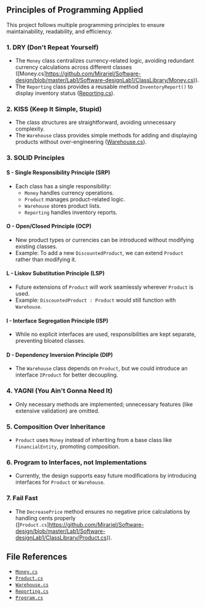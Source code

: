 ## Principles of Programming Applied

This project follows multiple programming principles to ensure maintainability, readability, and efficiency.

### 1. DRY (Don't Repeat Yourself)

- The `Money` class centralizes currency-related logic, avoiding redundant currency calculations across different classes ([Money.cs]https://github.com/Mirariel/Software-design/blob/master/Lab1/Software-designLab1/ClassLibrary/Money.cs)).
- The `Reporting` class provides a reusable method `InventoryReport()` to display inventory status ([Reporting.cs](https://github.com/Mirariel/Software-design/blob/master/Lab1/Software-designLab1/ClassLibrary/Reporting.cs)).

### 2. KISS (Keep It Simple, Stupid)

- The class structures are straightforward, avoiding unnecessary complexity.
- The `Warehouse` class provides simple methods for adding and displaying products without over-engineering ([Warehouse.cs](https://github.com/Mirariel/Software-design/blob/master/Lab1/Software-designLab1/ClassLibrary/Warehouse.cs)).

### 3. SOLID Principles

#### S - Single Responsibility Principle (SRP)

- Each class has a single responsibility:
  - `Money` handles currency operations.
  - `Product` manages product-related logic.
  - `Warehouse` stores product lists.
  - `Reporting` handles inventory reports.

#### O - Open/Closed Principle (OCP)

- New product types or currencies can be introduced without modifying existing classes.
- Example: To add a new `DiscountedProduct`, we can extend `Product` rather than modifying it.

#### L - Liskov Substitution Principle (LSP)

- Future extensions of `Product` will work seamlessly wherever `Product` is used.
- Example: `DiscountedProduct : Product` would still function with `Warehouse`.

#### I - Interface Segregation Principle (ISP)

- While no explicit interfaces are used, responsibilities are kept separate, preventing bloated classes.

#### D - Dependency Inversion Principle (DIP)

- The `Warehouse` class depends on `Product`, but we could introduce an interface `IProduct` for better decoupling.

### 4. YAGNI (You Ain't Gonna Need It)

- Only necessary methods are implemented; unnecessary features (like extensive validation) are omitted.

### 5. Composition Over Inheritance

- `Product` uses `Money` instead of inheriting from a base class like `FinancialEntity`, promoting composition.

### 6. Program to Interfaces, not Implementations

- Currently, the design supports easy future modifications by introducing interfaces for `Product` or `Warehouse`.

### 7. Fail Fast

- The `DecreasePrice` method ensures no negative price calculations by handling cents properly ([`Product.cs`]https://github.com/Mirariel/Software-design/blob/master/Lab1/Software-designLab1/ClassLibrary/Product.cs)).

## File References

- [`Money.cs`](https://github.com/Mirariel/Software-design/blob/master/Lab1/Software-designLab1/ClassLibrary/Money.cs)
- [`Product.cs`](https://github.com/Mirariel/Software-design/blob/master/Lab1/Software-designLab1/ClassLibrary/Product.cs)
- [`Warehouse.cs`](https://github.com/Mirariel/Software-design/blob/master/Lab1/Software-designLab1/ClassLibrary/Warehouse.cs)
- [`Reporting.cs`](https://github.com/Mirariel/Software-design/blob/master/Lab1/Software-designLab1/ClassLibrary/Reporting.cs)
- [`Program.cs`](https://github.com/Mirariel/Software-design/blob/master/Lab1/Software-designLab1/Software-designLab1/Program.cs)
